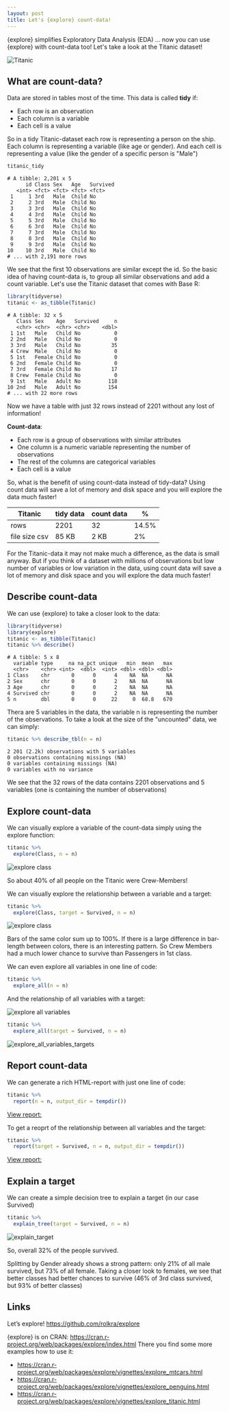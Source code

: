 ```yaml
---
layout: post
title: Let's {explore} count-data!
---
```


{explore} simplifies Exploratory Data Analysis (EDA) ... now you can use {explore} with count-data too! Let's take a look at the Titanic dataset!

![Titanic](../images/explore-count-titanic.jpg)

## What are count-data?

Data are stored in tables most of the time. This data is called **tidy** if:

* Each row is an observation
* Each column is a variable
* Each cell is a value

So in a tidy Titanic-dataset each row is representing a person on the ship. 
Each column is representing a variable (like age or gender). And each cell is representing a value (like the gender of a specific person is "Male")

```R
titanic_tidy
```
```
# A tibble: 2,201 x 5
      id Class Sex   Age   Survived
   <int> <fct> <fct> <fct> <fct>   
 1     1 3rd   Male  Child No      
 2     2 3rd   Male  Child No      
 3     3 3rd   Male  Child No      
 4     4 3rd   Male  Child No      
 5     5 3rd   Male  Child No      
 6     6 3rd   Male  Child No      
 7     7 3rd   Male  Child No      
 8     8 3rd   Male  Child No      
 9     9 3rd   Male  Child No      
10    10 3rd   Male  Child No      
# ... with 2,191 more rows
```

We see that the first 10 observations are similar except the id. So the basic idea of having count-data is, to group all similar observations and add a count variable. Let's use the Titanic dataset that comes with Base R:

```R
library(tidyverse)
titanic <- as_tibble(Titanic)
```
```
# A tibble: 32 x 5
   Class Sex    Age   Survived     n
   <chr> <chr>  <chr> <chr>    <dbl>
 1 1st   Male   Child No           0
 2 2nd   Male   Child No           0
 3 3rd   Male   Child No          35
 4 Crew  Male   Child No           0
 5 1st   Female Child No           0
 6 2nd   Female Child No           0
 7 3rd   Female Child No          17
 8 Crew  Female Child No           0
 9 1st   Male   Adult No         118
10 2nd   Male   Adult No         154
# ... with 22 more rows
```

Now we have a table with just 32 rows instead of 2201 without any lost of information! 

**Count-data**:

* Each row is a group of observations with similar attributes 
* One column is a numeric variable representing the number of observations 
* The rest of the columns are categorical variables
* Each cell is a value

So, what is the benefit of using count-data instead of tidy-data? Using count data will save a lot of memory and disk space and you will explore the data much faster!

| Titanic           | tidy data | count data | %               |
|-------------------|-----------|------------|-----------------|
| rows              | 2201      | 32         | 14.5%           |
| file size csv     | 85 KB     | 2 KB       | 2%              |

For the Titanic-data it may not make much a difference, as the data is small anyway. But if you think of a dataset with millions of observations but low number of variables or low variation in the data, using count data will save a lot of memory and disk space and you will explore the data much faster!

## Describe count-data

We can use {explore} to take a closer look to the data:

```R
library(tidyverse)
library(explore)
titanic <- as_tibble(Titanic)
titanic %>% describe()
```
```
# A tibble: 5 x 8
  variable type     na na_pct unique   min  mean   max
  <chr>    <chr> <int>  <dbl>  <int> <dbl> <dbl> <dbl>
1 Class    chr       0      0      4    NA  NA      NA
2 Sex      chr       0      0      2    NA  NA      NA
3 Age      chr       0      0      2    NA  NA      NA
4 Survived chr       0      0      2    NA  NA      NA
5 n        dbl       0      0     22     0  68.8   670
```

Thera are 5 variables in the data, the variable n is representing the number of the observations.
To take a look at the size of the "uncounted" data, we can simply:

```R
titanic %>% describe_tbl(n = n)
```
```
2 201 (2.2k) observations with 5 variables
0 observations containing missings (NA)
0 variables containing missings (NA)
0 variables with no variance
```
We see that the 32 rows of the data contains 2201 observations and 5 variables (one is containing the number of observations)

## Explore count-data

We can visually explore a variable of the count-data simply using the explore function:

```R
titanic %>% 
  explore(Class, n = n)
```
![explore class](../images/explore-count-class.png)

So about 40% of all people on the Titanic were Crew-Members!

We can visually explore the relationship between a variable and a target:

```R
titanic %>% 
  explore(Class, target = Survived, n = n)
```
![explore class](../images/explore-count-classtarget.png)

Bars of the same color sum up to 100%. If there is a large difference in bar-length between colors, there is an interesting pattern. 
So Crew Members had a much lower chance to survive than Passengers in 1st class.

We can even explore all variables in one line of code:

```R
titanic %>% 
  explore_all(n = n)
```

And the relationship of all variables with a target:

![explore all variables](../images/explore-count-allvariables.png)

```R
titanic %>% 
  explore_all(target = Survived, n = n)
```

![explore_all_variables_targets](../images/explore-count-alltargets.png)

## Report count-data

We can generate a rich HTML-report with just one line of code:

```R
titanic %>% 
  report(n = n, output_dir = tempdir())
```
[View report:](https://htmlpreview.github.io/?https://github.com/rolkra/rolkra.github.io/blob/master/images/report_variable.html)

To get a reoprt of the relationship between all variables and the target:

```R
titanic %>% 
  report(target = Survived, n = n, output_dir = tempdir())
```

[View report:](https://htmlpreview.github.io/?https://github.com/rolkra/rolkra.github.io/blob/master/images/report_target_split.html)

## Explain a target

We can create a simple decision tree to explain a target (in our case Survived)

```R
titanic %>% 
  explain_tree(target = Survived, n = n)
```
![explain_target](../images/explore-count-explain.png)

So, overall 32% of the people survived. 

Splitting by Gender already shows a strong pattern: only 21% of all male survived, but 73% of all female. Taking a closer look to females, we see that better classes had better chances to survive (46% of 3rd class survived, but 93% of better classes)

## Links

Let’s explore! https://github.com/rolkra/explore

{explore} is on CRAN: https://cran.r-project.org/web/packages/explore/index.html
There you find some more examples how to use it:
* https://cran.r-project.org/web/packages/explore/vignettes/explore_mtcars.html
* https://cran.r-project.org/web/packages/explore/vignettes/explore_penguins.html
* https://cran.r-project.org/web/packages/explore/vignettes/explore_titanic.html


